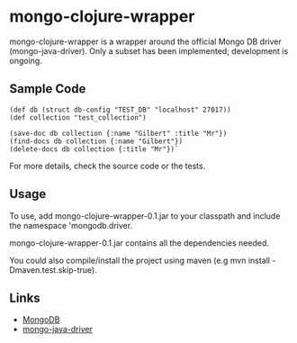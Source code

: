 mongo-clojure-wrapper
=====================
mongo-clojure-wrapper is a wrapper around the official Mongo DB driver (mongo-java-driver). Only a subset has been implemented; development is ongoing. 

Sample Code
---------------

    (def db (struct db-config "TEST_DB" "localhost" 27017))
    (def collection "test_collection")

    (save-doc db collection {:name "Gilbert" :title "Mr"})
    (find-docs db collection {:name "Gilbert"})
    (delete-docs db collection {:title "Mr"})`

For more details, check the source code or the tests.

Usage
----------
To use, add mongo-clojure-wrapper-0.1.jar to your classpath and include the namespace 'mongodb.driver.

mongo-clojure-wrapper-0.1.jar contains all the dependencies needed. 

You could also compile/install the project using maven (e.g mvn install -Dmaven.test.skip-true).

Links
---------
* [MongoDB](http://www.mongodb.com)
* [mongo-java-driver](http://www.mongodb.org/display/DOCS/Java+Language+Center)


